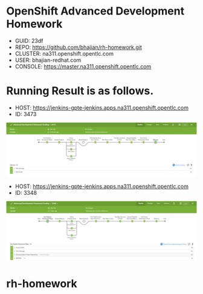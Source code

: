 # OpenShift Advanced Development Homework

- GUID: 23df
- REPO: https://github.com/bhajian/rh-homework.git
- CLUSTER: na311.openshift.opentlc.com
- USER: bhajian-redhat.com
- CONSOLE: https://master.na311.openshift.opentlc.com

# Running Result is as follows.
- HOST: https://jenkins-gpte-jenkins.apps.na311.openshift.opentlc.com
- ID: 3473

![alt text](homework-result-3473.png)


- HOST: https://jenkins-gpte-jenkins.apps.na311.openshift.opentlc.com
- ID: 3348

![alt text](homework-result-3348.png)

# rh-homework
